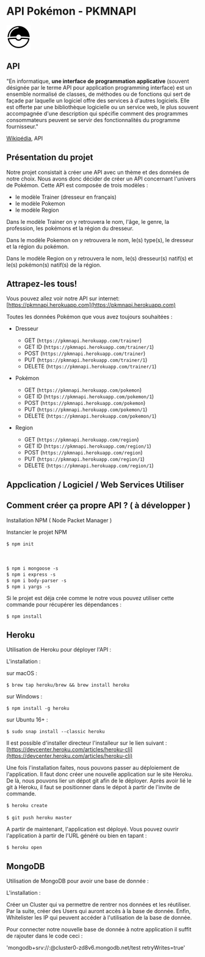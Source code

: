 # API Pokémon - PKMNAPI

![alt text](https://raw.githubusercontent.com/AntoninJoulie/Pokemon-API/master/public/favicon.png?token=Af8kQZaPOb871gwrZMLLOXPt_nDggVK3ks5clQdrwA%3D%3D "PKMNAPI")

## API

"En informatique, **une interface de programmation applicative** (souvent désignée par le terme API pour application programming interface) est un ensemble normalisé de classes, de méthodes ou de fonctions qui sert de façade par laquelle un logiciel offre des services à d'autres logiciels. Elle est offerte par une bibliothèque logicielle ou un service web, le plus souvent accompagnée d'une description qui spécifie comment des programmes consommateurs peuvent se servir des fonctionnalités du programme fournisseur."

[Wikipédia](https://fr.wikipedia.org/wiki/Interface_de_programmation), API

## Présentation du projet

Notre projet consistait à créer une API avec un thème et des données de notre choix.
Nous avons donc décider de créer un API concernant l'univers de Pokémon. Cette API est composée de trois modèles :

 - le modèle Trainer (dresseur en français)
 - le modèle Pokemon
 - le modèle Region

Dans le modèle Trainer on y retrouvera le nom, l'âge, le genre, la profession, les pokémons et la région du dresseur.

Dans le modèle Pokemon on y retrouvera le nom, le(s) type(s), le dresseur et la région du pokémon.

Dans le modèle Region on y retrouvera le nom, le(s) dresseur(s) natif(s) et le(s) pokémon(s) natif(s) de la région.

## Attrapez-les tous!

Vous pouvez allez voir notre API sur internet: [https://pkmnapi.herokuapp.com](https://pkmnapi.herokuapp.com)

Toutes les données Pokémon que vous avez toujours souhaitées :
- Dresseur
    - GET (`https://pkmnapi.herokuapp.com/trainer`)
    - GET ID (`https://pkmnapi.herokuapp.com/trainer/1`)
    - POST (`https://pkmnapi.herokuapp.com/trainer`)
    - PUT (`https://pkmnapi.herokuapp.com/trainer/1`)
    - DELETE (`https://pkmnapi.herokuapp.com/trainer/1`)

- Pokémon
    - GET (`https://pkmnapi.herokuapp.com/pokemon`)
    - GET ID (`https://pkmnapi.herokuapp.com/pokemon/1`)
    - POST (`https://pkmnapi.herokuapp.com/pokemon`)
    - PUT (`https://pkmnapi.herokuapp.com/pokemon/1`)
    - DELETE (`https://pkmnapi.herokuapp.com/pokemon/1`)

- Region
    - GET (`https://pkmnapi.herokuapp.com/region`)
    - GET ID (`https://pkmnapi.herokuapp.com/region/1`)
    - POST (`https://pkmnapi.herokuapp.com/region`)
    - PUT (`https://pkmnapi.herokuapp.com/region/1`)
    - DELETE (`https://pkmnapi.herokuapp.com/region/1`)

## Appclication / Logiciel / Web Services Utiliser



## Comment créer ça propre API ? ( à développer )


Installation NPM ( Node Packet Manager )

Instancier le projet NPM

    $ npm init



    $ npm i mongoose -s
    $ npm i express -s
    $ npm i body-parser -s
    $ npm i yargs -s


Si le projet est déja crée comme le notre vous pouvez utiliser cette commande pour récupérer les dépendances :

    $ npm install

## Heroku

Utilisation de Heroku pour déployer l'API :

L'installation :

sur macOS :

    $ brew tap heroku/brew && brew install heroku

sur Windows :

    $ npm install -g heroku

sur Ubuntu 16+ :

    $ sudo snap install --classic heroku

Il est possible d'installer directeur l'installeur sur le lien suivant : [https://devcenter.heroku.com/articles/heroku-cli](https://devcenter.heroku.com/articles/heroku-cli)

Une fois l'installation faites, nous pouvons passer au déploiement de l'application. Il faut donc créer une nouvelle application sur le site Heroku. De là, nous pouvons lier un dépot git afin de le déployer. Après avoir lié le git à Heroku, il faut se positionner dans le dépot à partir de l'invite de commande.

    $ heroku create

    $ git push heroku master

A partir de maintenant, l'application est déployé. Vous pouvez ouvrir l'application à partir de l'URL généré ou bien en tapant :

    $ heroku open

## MongoDB

Utilisation de MongoDB pour avoir une base de donnée :

L'installation :

Créer un Cluster qui va permettre de rentrer nos données et les réutiliser. Par la suite, créer des Users qui auront accès à la base de donnée. Enfin, Whitelister les IP qui peuvent accéder à l'utilisation de la base de donnée.

Pour connecter notre nouvelle base de donnée à notre application il suffit de rajouter dans le code ceci :

'mongodb+srv://<user>:<password>@cluster0-zd8v6.mongodb.net/test retryWrites=true'